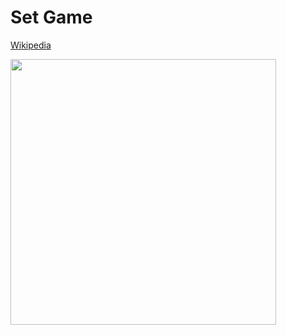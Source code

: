 # Set Game

[Wikipedia](https://en.wikipedia.org/wiki/Set_(card_game))

<img src="./set_game.gif" width="425"/> 